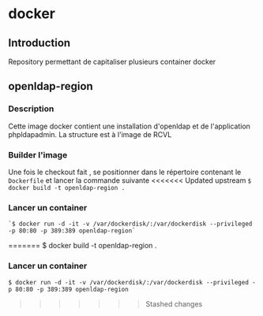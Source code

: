 # docker #

## Introduction ##

Repository permettant de capitaliser plusieurs container docker

## openldap-region ##
### Description ###
Cette image docker contient une installation d'openldap et de l'application phpldapadmin. La structure est à l'image de RCVL

### Builder l'image ###
Une fois le checkout fait , se positionner dans le répertoire contenant le `Dockerfile` et lancer la commande suivante
<<<<<<< Updated upstream
	`$ docker build -t openldap-region .`
### Lancer un container ###
	`$ docker run -d -it -v /var/dockerdisk/:/var/dockerdisk --privileged -p 80:80 -p 389:389 openldap-region`
=======
	$ docker build -t openldap-region .

### Lancer un container ###
	$ docker run -d -it -v /var/dockerdisk/:/var/dockerdisk --privileged -p 80:80 -p 389:389 openldap-region


>>>>>>> Stashed changes
